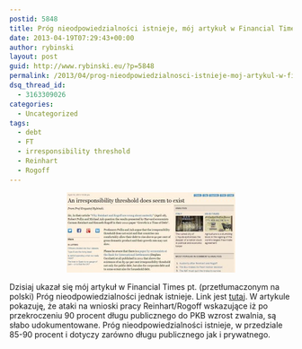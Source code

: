 ```yaml
---
postid: 5848
title: Próg nieodpowiedzialności istnieje, mój artykuł w Financial Times
date: 2013-04-19T07:29:43+00:00
author: rybinski
layout: post
guid: http://www.rybinski.eu/?p=5848
permalink: /2013/04/prog-nieodpowiedzialnosci-istnieje-moj-artykul-w-financial-times/
dsq_thread_id:
  - 3163309026
categories:
  - Uncategorized
tags:
  - debt
  - FT
  - irresponsibility threshold
  - Reinhart
  - Rogoff
---
```

<p style="text-align: center;">
  <a href="/uploads/2013/04/FT_article.jpg"><img class="size-medium wp-image-5849 aligncenter" title="FT_article" src="/uploads/2013/04/FT_article-300x143.jpg" alt="" width="300" height="143" /></a>
</p>

Dzisiaj ukazał się mój artykuł w Financial Times pt. (przetłumaczonym na polski) Próg nieodpowiedzialności jednak istnieje. Link jest [tutaj](http://www.ft.com/intl/cms/s/0/4a700a6c-a770-11e2-bfcd-00144feabdc0.html#axzz2QndQj4cB). W artykule pokazuję, że ataki na wnioski pracy Reinhart/Rogoff wskazujące iż po przekroczeniu 90 procent długu publicznego do PKB wzrost zwalnia, są słabo udokumentowane. Próg nieodpowiedzialności istnieje, w przedziale 85-90 procent i dotyczy zarówno długu publicznego jak i prywatnego.
